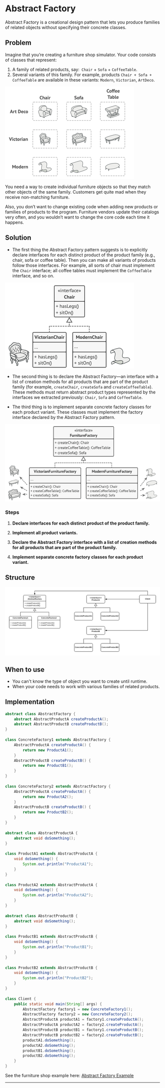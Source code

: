 # Abstract Factory

Abstract Factory is a creational design pattern that lets you produce families of related objects without specifying their concrete classes.

## Problem

Imagine that you’re creating a furniture shop simulator. Your code consists of classes that represent:
 1. A family of related products, say:` Chair` + `Sofa` + `CoffeeTable`.
 2. Several variants of this family. For example, products `Chair + Sofa + CoffeeTable` are available in these variants: `Modern`, `Victorian`, `ArtDeco`.

![Abstract Factory Problem](/imgs/abstract-factory-problem.png)

You need a way to create individual furniture objects so that they match other objects of the same family. Customers get quite mad when they receive non-matching furniture.

Also, you don’t want to change existing code when adding new products or families of products to the program. Furniture vendors update their catalogs very often, and you wouldn’t want to change the core code each time it happens.

## Solution

- The first thing the Abstract Factory pattern suggests is to explicitly declare interfaces for each distinct product of the product family (e.g., chair, sofa or coffee table). Then you can make all variants of products follow those interfaces. For example, all sorts of chair must implement the `Chair` interface; all coffee tables must implement the `CoffeeTable` interface, and so on.

![Solution 1](/imgs/astract-factory-sol1.png)

- The second thing is to declare the Abstract Factory—an interface with a list of creation methods for all products that are part of the product family (for example, `createChair`, `createSofa` and `createCoffeeTable`). These methods must return abstract product types represented by the interfaces we extracted previously: `Chair`, `Sofa` and `CoffeeTable`.

- The third thing is to implement separate concrete factory classes for each product variant. These classes must implement the factory interface declared by the Abstract Factory pattern.

![Solution 2](/imgs/AbstractFactory-sol2.png)

### Steps

1. **Declare interfaces for each distinct product of the product family.**

2. **Implement all product variants.**

3. **Declare the Abstract Factory interface with a list of creation methods for all products that are part of the product family.**

4. **Implement separate concrete factory classes for each product variant.**

## Structure

![Abstract Factory](/imgs/AbstractFactory.png)

## When to use

- You can't know the type of object you want to create until runtime.
- When your code needs to work with various families of related products.

## Implementation

```java
abstract class AbstractFactory {
    abstract AbstractProductA createProductA();
    abstract AbstractProductB createProductB();
}

class ConcreteFactory1 extends AbstractFactory {
    AbstractProductA createProductA() {
        return new ProductA1();
    }
    AbstractProductB createProductB() {
        return new ProductB1();
    }
}

class ConcreteFactory2 extends AbstractFactory {
    AbstractProductA createProductA() {
        return new ProductA2();
    }
    AbstractProductB createProductB() {
        return new ProductB2();
    }
}

abstract class AbstractProductA {
    abstract void doSomething();
}

class ProductA1 extends AbstractProductA {
    void doSomething() {
        System.out.println("ProductA1");
    }
}

class ProductA2 extends AbstractProductA {
    void doSomething() {
        System.out.println("ProductA2");
    }
}

abstract class AbstractProductB {
    abstract void doSomething();
}

class ProductB1 extends AbstractProductB {
    void doSomething() {
        System.out.println("ProductB1");
    }
}

class ProductB2 extends AbstractProductB {
    void doSomething() {
        System.out.println("ProductB2");
    }
}

class Client {
    public static void main(String[] args) {
        AbstractFactory factory1 = new ConcreteFactory1();
        AbstractFactory factory2 = new ConcreteFactory2();
        AbstractProductA productA1 = factory1.createProductA();
        AbstractProductA productA2 = factory2.createProductA();
        AbstractProductB productB1 = factory1.createProductB();
        AbstractProductB productB2 = factory2.createProductB();
        productA1.doSomething();
        productA2.doSomething();
        productB1.doSomething();
        productB2.doSomething();
    }
}
```

See the furniture shop example here: [Abstract Factory Example](/creational/code/abstract-factory.java)

--------------------------------------